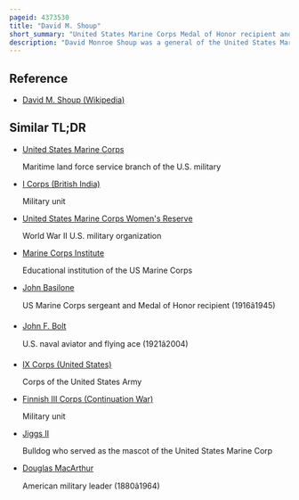 ```yaml
---
pageid: 4373530
title: "David M. Shoup"
short_summary: "United States Marine Corps Medal of Honor recipient and Commandant of the Marine Corps"
description: "David Monroe Shoup was a general of the United States Marine Corps who was awarded the Medal of Honor in World War Ii, served as the 22nd Commandant of the Marine Corps, and, after retiring, became one of the most prominent Critics of the Vietnam War."
---
```


## Reference

- [David M. Shoup (Wikipedia)](https://en.wikipedia.org/?curid=4373530)

## Similar TL;DR

- [United States Marine Corps](/tldr/en/united-states-marine-corps)

  Maritime land force service branch of the U.S. military

- [I Corps (British India)](/tldr/en/i-corps-british-india)

  Military unit

- [United States Marine Corps Women's Reserve](/tldr/en/united-states-marine-corps-womens-reserve)

  World War II U.S. military organization

- [Marine Corps Institute](/tldr/en/marine-corps-institute)

  Educational institution of the US Marine Corps

- [John Basilone](/tldr/en/john-basilone)

  US Marine Corps sergeant and Medal of Honor recipient (1916â1945)

- [John F. Bolt](/tldr/en/john-f-bolt)

  U.S. naval aviator and flying ace (1921â2004)

- [IX Corps (United States)](/tldr/en/ix-corps-united-states)

  Corps of the United States Army

- [Finnish III Corps (Continuation War)](/tldr/en/finnish-iii-corps-continuation-war)

  Military unit

- [Jiggs II](/tldr/en/jiggs-ii)

  Bulldog who served as the mascot of the United States Marine Corp

- [Douglas MacArthur](/tldr/en/douglas-macarthur)

  American military leader (1880â1964)

